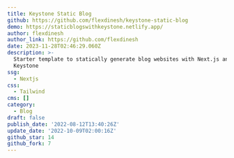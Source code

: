 ```yaml
---
title: Keystone Static Blog
github: https://github.com/flexdinesh/keystone-static-blog
demo: https://staticblogswithkeystone.netlify.app/
author: flexdinesh
author_link: https://github.com/flexdinesh
date: 2023-11-28T02:46:29.060Z
description: >-
  Starter template to statically generate blog websites with Next.js and
  Keystone
ssg:
  - Nextjs
css:
  - Tailwind
cms: []
category:
  - Blog
draft: false
publish_date: '2022-08-12T13:40:26Z'
update_date: '2022-10-09T02:00:16Z'
github_star: 14
github_fork: 7
---
```

